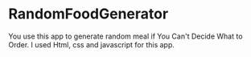 # RandomFoodGenerator
You use this app to generate random meal if You Can't Decide What to Order.
I used Html, css and javascript for this app. 
